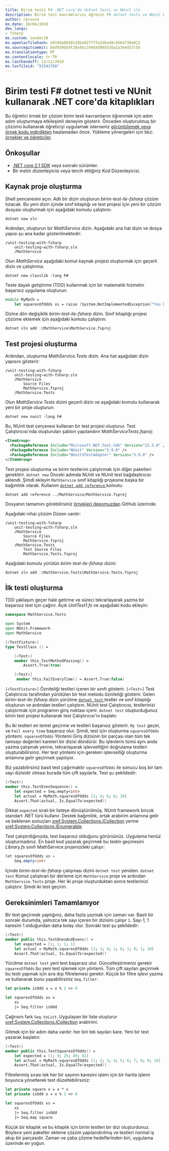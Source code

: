 ```yaml
---
title: Birim testi F# .NET core'da dotnet testi ve NUnit ile
description: Birim test kavramlarını öğrenin F# dotnet testi ve NUnit kullanarak .NET core'da adım adım örnek çözüm oluşturma etkileşimli bir deneyim.
author: rprouse
ms.date: 10/04/2018
dev_langs:
- fsharp
ms.custom: seodec18
ms.openlocfilehash: e919da8910129be027ff7e2dbed8c4564738e023
ms.sourcegitcommit: bdd930b5df20a45c29483d905526a2a3e4d17c5b
ms.translationtype: MT
ms.contentlocale: tr-TR
ms.lasthandoff: 12/11/2018
ms.locfileid: "53241768"
---
```

# <a name="unit-testing-f-libraries-in-net-core-using-dotnet-test-and-nunit"></a>Birim testi F# dotnet testi ve NUnit kullanarak .NET core'da kitaplıkları

Bu öğretici örnek bir çözüm birim testi kavramlarını öğrenmek için adım adım oluşturmaya etkileşimli deneyim gösterir. Önceden oluşturulmuş bir çözümü kullanarak öğreticiyi uygulamak isterseniz [görüntülemek veya örnek kodu indirdikten](https://github.com/dotnet/samples/tree/master/core/getting-started/unit-testing-with-fsharp-nunit/) başlamadan önce. Yükleme yönergeleri için bkz: [örnekler ve öğreticiler](../../samples-and-tutorials/index.md#viewing-and-downloading-samples).

## <a name="prerequisites"></a>Önkoşullar

- [.NET core 2.1 SDK](https://www.microsoft.com/net/download) veya sonraki sürümler.
- Bir metin düzenleyicisi veya tercih ettiğiniz Kod Düzenleyicisi.

## <a name="creating-the-source-project"></a>Kaynak proje oluşturma

Shell penceresini açın. Adlı bir dizin oluşturun *birim-test-ile-fsharp* çözüm tutacak.
Bu yeni dizin içinde sınıf kitaplığı ve test projesi için yeni bir çözüm dosyası oluşturmak için aşağıdaki komutu çalıştırın:

```console
dotnet new sln
```

Ardından, oluşturun bir *MathService* dizin. Aşağıdaki ana hat dizin ve dosya yapısı şu ana kadar gösterilmektedir:

```
/unit-testing-with-fsharp
    unit-testing-with-fsharp.sln
    /MathService
```

Olun *MathService* aşağıdaki komut kaynak projesi oluşturmak için geçerli dizin ve çalıştırma:

```console
dotnet new classlib -lang F#
```

Teste dayalı geliştirme (TDD) kullanmak için bir matematik hizmetin başarısız uygulama oluşturun:

```fsharp
module MyMath =
    let squaresOfOdds xs = raise (System.NotImplementedException("You haven't written a test yet!"))
```

Dizine dön değişiklik *birim-test-ile-fsharp* dizin. Sınıf kitaplığı projesi çözüme eklemek için aşağıdaki komutu çalıştırın:

```console
dotnet sln add .\MathService\MathService.fsproj
```

## <a name="creating-the-test-project"></a>Test projesi oluşturma

Ardından, oluşturma *MathService.Tests* dizin. Ana hat aşağıdaki dizin yapısını gösterir:

```
/unit-testing-with-fsharp
    unit-testing-with-fsharp.sln
    /MathService
        Source Files
        MathService.fsproj
    /MathService.Tests
```

Olun *MathService.Tests* dizini geçerli dizin ve aşağıdaki komutu kullanarak yeni bir proje oluşturun:

```console
dotnet new nunit -lang F#
```

Bu, NUnit test çerçevesi kullanan bir test projesi oluşturur. Test Çalıştırıcısı'nda oluşturulan şablon yapılandırır *MathServiceTests.fsproj*:

```xml
<ItemGroup>
  <PackageReference Include="Microsoft.NET.Test.Sdk" Version="15.5.0" />
  <PackageReference Include="NUnit" Version="3.9.0" />
  <PackageReference Include="NUnit3TestAdapter" Version="3.9.0" />
</ItemGroup>
```

Test projesi oluşturma ve birim testlerini çalıştırmak için diğer paketleri gerektirir. `dotnet new` Önceki adımda NUnit ve NUnit test bağdaştırıcısı eklendi. Şimdi ekleyin `MathService` sınıf kitaplığı projesine başka bir bağımlılık olarak. Kullanım [ `dotnet add reference` ](../tools/dotnet-add-reference.md) komutu:

```console
dotnet add reference ../MathService/MathService.fsproj
```

Dosyanın tamamını görebilirsiniz [örnekleri depomuzdan](https://github.com/dotnet/samples/blob/master/core/getting-started/unit-testing-with-fsharp/MathService.Tests/MathService.Tests.fsproj) GitHub üzerinde.

Aşağıdaki nihai çözüm Düzen vardır:

```
/unit-testing-with-fsharp
    unit-testing-with-fsharp.sln
    /MathService
        Source Files
        MathService.fsproj
    /MathService.Tests
        Test Source Files
        MathService.Tests.fsproj
```

Aşağıdaki komutu yürütün *birim-test-ile-fsharp* dizini:

```console
dotnet sln add .\MathService.Tests\MathService.Tests.fsproj
```

## <a name="creating-the-first-test"></a>İlk testi oluşturma

TDD yaklaşım geçer hale getirme ve süreci tekrarlayarak yazma bir başarısız test için çağırır. Açık *UnitTest1.fs* ve aşağıdaki kodu ekleyin:

```fsharp
namespace MathService.Tests

open System
open NUnit.Framework
open MathService

[<TestFixture>]
type TestClass () =

    [<Test>]
    member this.TestMethodPassing() =
        Assert.True(true)

    [<Test>]
     member this.FailEveryTime() = Assert.True(false)
```

`[<TestFixture>]` Özniteliği testleri içeren bir sınıfı gösterir. `[<Test>]` Test Çalıştırıcısı tarafından yürütülen bir test metodu özniteliği gösterir. Gelen *birim-test-ile-fsharp* dizin yürütme [ `dotnet test` ](../tools/dotnet-test.md) testler ve sınıf kitaplığı oluşturun ve ardından testleri çalıştırın. NUnit test Çalıştırıcısı, testlerinizi çalıştırmak için programın giriş noktası içerir. `dotnet test` oluşturduğunuz birim test projesi kullanarak test Çalıştırıcısı'nı başlatır.

Bu iki testleri en temel geçirme ve testleri başarısız gösterir. `My test` geçer, ve `Fail every time` başarısız olur. Şimdi, test için oluşturma `squaresOfOdds` yöntemi. `squaresOfOdds` Yöntemi Giriş dizisinin bir parçası olan tüm tek tamsayı değerleri kareleri bir dizisi döndürür. Bu işlevlerin tümü aynı anda yazma çalışmak yerine, tekrarlayarak işlevselliğini doğrulama testleri oluşturabilirsiniz. Her test yöntemi için gereken işlevselliği oluşturma anlamına gelir geçirmek yapılıyor.

Biz yazabilirsiniz basit test çağırmaktır `squaresOfOdds` ile sonucu boş bir tam sayı dizisidir olması burada tüm çift sayılarla.  Test şu şekildedir:

```fsharp
[<Test>]
member this.TestEvenSequence() =
    let expected = Seq.empty<int>
    let actual = MyMath.squaresOfOdds [2; 4; 6; 8; 10]
    Assert.That(actual, Is.EqualTo(expected))
```

Dikkat `expected` sıralı bir listeye dönüştürülmüş. NUnit framework birçok standart .NET türü kullanır. Destek bağımlılık, ortak arabirim anlamına gelir ve beklenen sonuçları <xref:System.Collections.ICollection> yerine <xref:System.Collections.IEnumerable>.

Test çalıştırdığınızda, test başarısız olduğunu görürsünüz. Uygulama henüz oluşturmadınız. En basit kod yazarak geçirmek bu testin geçmesini *Library.fs* sınıfı MathService projenizdeki çalışır:

```csharp
let squaresOfOdds xs =
    Seq.empty<int>
```

İçinde *birim-test-ile-fsharp* çalışması dizini `dotnet test` yeniden. `dotnet test` Komut çalıştıran bir derleme için `MathService` proje ve ardından `MathService.Tests` proje. Her iki proje oluşturduktan sonra testlerinizi çalıştırır. Şimdi iki test geçirin.

## <a name="completing-the-requirements"></a>Gereksinimleri Tamamlanıyor

Bir test geçirmek yaptığınız, daha fazla yazmak için zaman var. Basit bir sonraki durumda, yalnızca tek sayı içeren bir dizisini çalışır `1`. Sayı 1, 1 karesini 1 olduğundan daha kolay olur. Sonraki test şu şekildedir:

```fsharp
[<Test>]
member public this.TestOnesAndEvens() =
    let expected = [1; 1; 1; 1]
    let actual = MyMath.squaresOfOdds [2; 1; 4; 1; 6; 1; 8; 1; 10]
    Assert.That(actual, Is.EqualTo(expected))
```

Yürütme `dotnet test` yeni test başarısız olur. Güncelleştirmeniz gerekir `squaresOfOdds` bu yeni test işlemek için yöntemi. Tüm çift sayıları geçirmek bu testi yapmak için sıra dışı filtrelemesi gerekir. Küçük bir filtre işlevi yazma ve kullanarak bunu yapabilirsiniz `Seq.filter`:

```fsharp
let private isOdd x = x % 2 <> 0

let squaresOfOdds xs =
    xs
    |> Seq.filter isOdd
```

Çağrısını fark `Seq.toList`. Uygulayan bir liste oluşturur <xref:System.Collections.ICollection> arabirimi.

Gitmek için bir adım daha vardır: her biri tek sayıları kare. Yeni bir test yazarak başlatın:

```fsharp
[<Test>]
member public this.TestSquaresOfOdds() =
    let expected = [1; 9; 25; 49; 81]
    let actual = MyMath.squaresOfOdds [1; 2; 3; 4; 5; 6; 7; 8; 9; 10]
    Assert.That(actual, Is.EqualTo(expected))
```

Filtrelenmiş sırası tek her bir sayının karesini işlem için bir harita işlemi boyunca yönelterek test düzeltebilirsiniz:

```fsharp
let private square x = x * x
let private isOdd x = x % 2 <> 0

let squaresOfOdds xs =
    xs
    |> Seq.filter isOdd
    |> Seq.map square
```

Küçük bir kitaplık ve bu kitaplık için birim testleri bir dizi oluşturdunuz. Böylece yeni paketler ekleme çözüm yapılandırılmış ve testleri normal iş akışı bir parçasıdır. Zaman ve çaba çözme hedeflerinden biri, uygulama üzerinde en yoğun.
